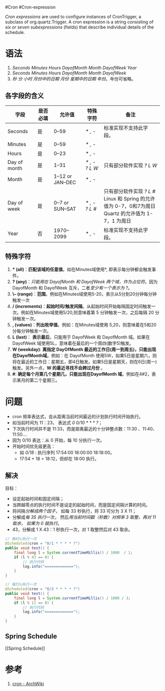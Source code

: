 #Cron #Cron-expression


*Cron expressions* are used to configure instances of CronTrigger, a subclass of org.quartz.Trigger. 
A cron expression is a string consisting of *six or seven subexpressions* (fields) that describe individual details of the schedule.

# 语法
1. *Seconds Minutes Hours DayofMonth Month DayofWeek Year*
2. *Seconds Minutes Hours DayofMonth Month DayofWeek*
3. *秒 分 小时 月份中的日期 月份 星期中的日期 年份*。年份可省略。


## 各字段的含义

| 字段          | 是否必填 | 允许值     | 特殊字符       | 备注            |
| ------------ | ---- | --------------- | ------------------ | ---------------- |
| Seconds      | 是    | 0–59            | *\* , -*        | 标准实现不支持此字段。                                                              |
| Minutes      | 是    | 0–59            | *\* , -*       |                                                                          |
| Hours        | 是    | 0–23            | *\* , -*       |                                                                          |
| Day of month | 是    | 1–31            | *\* , - \? L W* | 只有部分软件实现 *? L W*                                                       |
| Month        | 是    | 1–12 or JAN–DEC | *\* , -*       |                                                                          |
| Day of week  | 是    | 0–7 or SUN–SAT  | *\* , - ? L \#* | 只有部分软件实现 *? L \#* <br>Linux 和 Spring 的允许值为 0-7，0和7为周日<br>Quartz 的允许值为 1-7，1 为周日 |
| Year         | 否    | 1970–2099       | *\* , -*       | 标准实现不支持此字段。|


## 特殊字符
1. **\* (all)**：**匹配该域的任意值**。如在Minutes域使用*, 即表示每分钟都会触发事件。
2. **\?  (any)**：*只能用在 DayofMonth 和 DayofWeek 两个域，作为占位符*。因为 DayofMonth 和 DayofWeek 互斥，二者*至少有一个表示为 \?*。
3. **\–  (range)**：**范围**。例如在Minutes域使用5-20，表示从5分到20分钟每分钟触发一次 
4. **/  (increments)**：**起始时间/触发间隔**。从起始时间开始每隔固定时间触发一次。例如在Minutes域使用5/20,则意味着第 5 分钟触发一次，之后每隔 20 分钟触发一次。 
5. **\, (values)**：**列出枚举值**。例如：在Minutes域使用 5,20，则意味着在5和20分每分钟触发一次。 
6. **L (last)**： **表示最后**，只能用于 DayofWeek 和 DayofMonth 域。如果在 DayofWeek 域使用5L，意味着在最后的一个周四(数字5)触发。 
7. **W (weekday)**: **离指定 DayOfMonth 最近的工作日(周一到周五)，只能出现在DayofMonth域**。例如：在 DayofMonth 使用5W，如果5日是星期六，则将在最近的工作日：星期五，即4日触发。如果5日是星期天，则在6日(周一)触发。另外一点，**W 的最近寻找不会跨过月份** 。
8. **#**: **确定每个月第几个星期几，只能出现在DayofMonth 域**。例如在4#2，表示某月的第二个星期三。


# 问题
- cron 频率表达式，会从距离当前时间最近的计划执行时间开始执行。
- 如当前时间为 11：23， 表达式 *0 0/10 * * * ?*；
- 下次执行时间并不是 11:33，而是距离最近的十分钟整点数：11:30 、11:40、11:50....
- 因为 0/10 表达：从 0 开始，每 10 分执行一次。
- 开始时间优先级更高：
	- 如 *0/18* : 执行序列 17:54:00  18:00:00 18:18:00。
	- 17:54 + 18 = 18:12，但却在 18:00 执行。

## 解决
目标：
- 设定起始时间和固定间隔；
- 当跨越零点的执行时间不是设定的起始时间，而是固定间隔计算的时间。
- 将间隔*分解成两个因子*， 如每 33 秒执行，将 33 可分为 3 X 11；
- 分解成*每 3S 执行*一次， 然后*用当前时间戳（秒数）对频率 3 取整，再对 11 取余， 如果为 0 就执行*。 
- 43，分解成 1 X 43：1 秒执行一次，对 1 取整然后对 43 取余。


```java
// 每43s执行一次
@Scheduled(cron = "0/1 * * * * ?")
public void test() {
    final long l = System.currentTimeMillis() / 1000  / 1;
    if (l % 43 == 0) {
	    // 执行代码
        log.info("=============");
    }
}

// 每33s执行一次
@Scheduled(cron = "0/3 * * * * ?")
public void test() {
    final long l = System.currentTimeMillis() / 1000 / 3;
    if (l % 11 == 0) {
	    // 执行代码
        log.info("=============");
    }
}
```

## Spring Schedule

[[Spring Schedule]]


# 参考
1. [cron - ArchWiki](https://wiki.archlinux.org/title/Cron)